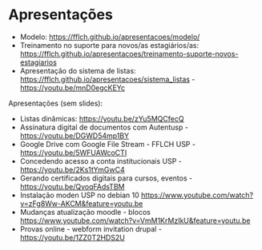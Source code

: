 # Apresentações

  - Modelo: https://fflch.github.io/apresentacoes/modelo/
  - Treinamento no suporte para novos/as estagiários/as: https://fflch.github.io/apresentacoes/treinamento-suporte-novos-estagiarios
  - Apresentação do sistema de listas: https://fflch.github.io/apresentacoes/sistema_listas - https://youtu.be/mnD0egcKEYc

Apresentações (sem slides):

- Listas dinâmicas: https://youtu.be/zYu5MQCfecQ
- Assinatura digital de documentos com Autentusp -  https://youtu.be/DGWD54mp1BY
- Google Drive com Google File Stream - FFLCH USP -  https://youtu.be/5WFUAWcoCTI 
- Concedendo acesso a conta institucionais USP -  https://youtu.be/2Ks1tYmGwC4 
- Gerando certificados digitais para cursos, eventos - https://youtu.be/QvoqFAdsTBM 
- Instalação moden USP no debian 10 https://www.youtube.com/watch?v=zFg8Ww-AKCM&feature=youtu.be
- Mudanças atualização moodle - blocos https://www.youtube.com/watch?v=VmM1KrMzIkU&feature=youtu.be
- Provas online - webform invitation drupal - https://youtu.be/1ZZ0T2HDS2U


